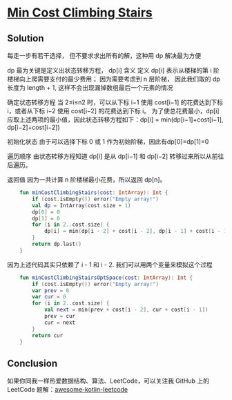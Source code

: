 # [Min Cost Climbing Stairs][title]

## Solution
每走一步有若干选择， 但不要求求出所有的解，这种用 dp 解决最为方便


dp 最为关键是定义出状态转移方程， dp[i] 含义
定义 dp[i] 表示从楼梯的第 i 阶楼梯向上爬需要支付的最少费用；
因为需要考虑到 n 层阶梯， 因此我们取的 dp 长度为 length + 1, 这样不会出现漏掉数组最后一个元素的情况

确定状态转移方程
当 2≤i≤n2 时，可以从下标 i−1 使用 cost[i−1] 的花费达到下标 i，或者从下标 i−2 使用 cost[i−2] 的花费达到下标 i。
为了使总花费最小，dp[i] 应取上述两项的最小值，因此状态转移方程如下：dp[i] = min(dp[i−1]+cost[i−1], dp[i−2]+cost[i−2])

初始化状态
由于可以选择下标 0 或 1 作为初始阶梯，因此有dp[0]=dp[1]=0

遍历顺序
由状态转移方程知道 dp[i] 是从 dp[i−1] 和 dp[i−2] 转移过来所以从前往后遍历。

返回值
因为一共计算 n 阶楼梯最小花费，所以返回 dp[n]。

```kotlin
    fun minCostClimbingStairs(cost: IntArray): Int {
        if (cost.isEmpty()) error("Empty array!")
        val dp = IntArray(cost.size + 1)
        dp[0] = 0
        dp[1] = 0
        for (i in 2..cost.size) {
            dp[i] = min(dp[i - 2] + cost[i - 2], dp[i - 1] + cost[i - 1])
        }
        return dp.last()
    }
```

因为上述代码其实只依赖了 i - 1 和 i - 2. 我们可以用两个变量来模拟这个过程

```kotlin
    fun minCostClimbingStairsOptSpace(cost: IntArray): Int {
        if (cost.isEmpty()) error("Empty array!")
        var prev = 0
        var cur = 0
        for (i in 2..cost.size) {
            val next = min(prev + cost[i - 2], cur + cost[i - 1])
            prev = cur
            cur = next
        }
        return cur
    }

```

## Conclusion

如果你同我一样热爱数据结构、算法、LeetCode，可以关注我 GitHub 上的 LeetCode 题解：[awesome-kotlin-leetcode][akl]



[title]: https://leetcode.cn/problems/min-cost-climbing-stairs/description/
[akl]: https://github.com/NightXlt/awesome-kotlin-leetcode
